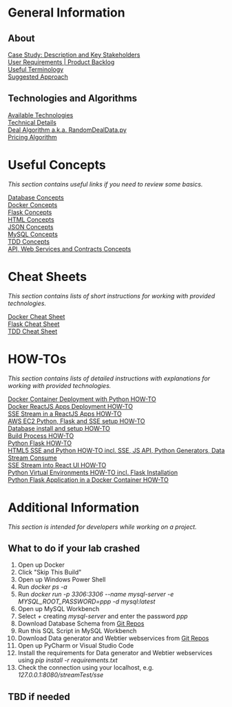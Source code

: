 <h1>General Information</h1>

<h2>About</h2>

[Case Study: Description and Key Stakeholders](https://deliveringtechnology2018.atlassian.net/wiki/spaces/CS2020S/pages/1314193853/Case+Study+Details)  
[User Requirements | Product Backlog](https://deliveringtechnology2018.atlassian.net/wiki/spaces/CS2020S/pages/1314128449/User+Requirements)  
[Useful Terminology](https://deliveringtechnology2018.atlassian.net/wiki/spaces/CS2020S/pages/1314128252/Q+As)  
[Suggested Approach](https://deliveringtechnology2018.atlassian.net/wiki/spaces/CS2020S/pages/1476493351/Suggested+Approach)  

<h2>Technologies and Algorithms</h2>

[Available Technologies](https://deliveringtechnology2018.atlassian.net/wiki/spaces/CS2020S/pages/1314423043/Technology+Available+To+You)  
[Technical Details](https://deliveringtechnology2018.atlassian.net/wiki/spaces/CS2020S/pages/1314128266/Technical+Details)  
[Deal Algorithm a.k.a. RandomDealData.py](https://deliveringtechnology2018.atlassian.net/wiki/spaces/CS2020S/pages/1314423054/Deal+Algorithm)  
[Pricing Algorithm](https://deliveringtechnology2018.atlassian.net/wiki/spaces/CS2020S/pages/1314128348/Pricing+Algorithm)  

<h1>Useful Concepts</h1>

<em>This section contains useful links if you need to review some basics.</em><br /> 

[Database Concepts](https://deliveringtechnology2018.atlassian.net/wiki/spaces/CS2020S/pages/1310785568/Database+Concepts+ABCs)  
[Docker Concepts](https://deliveringtechnology2018.atlassian.net/wiki/spaces/CS2020S/pages/1310785616/Docker+ABCs)  
[Flask Concepts](https://deliveringtechnology2018.atlassian.net/wiki/spaces/CS2020S/pages/1310589101/Flask+ABCs)  
[HTML Concepts](https://deliveringtechnology2018.atlassian.net/wiki/spaces/CS2020S/pages/1314357422/HTML+Introduction)  
[JSON Concepts](https://deliveringtechnology2018.atlassian.net/wiki/spaces/CS2020S/pages/1314193550/JSON+ABCs)  
[MySQL Concepts](https://deliveringtechnology2018.atlassian.net/wiki/spaces/CS2020S/pages/1314128079/MySQL+ABCs)  
[TDD Concepts](https://deliveringtechnology2018.atlassian.net/wiki/spaces/CS2020S/pages/1314193597/TDD+ABCs)  
[API, Web Services and Contracts Concepts](https://deliveringtechnology2018.atlassian.net/wiki/spaces/CS2020S/pages/1314422972/API+Web+Services+and+Contracts)  



<h1>Cheat Sheets</h1>

<em>This section contains lists of short instructions for working with provided technologies.</em><br /> 

[Docker Cheat Sheet](https://deliveringtechnology2018.atlassian.net/wiki/spaces/CS2020S/pages/1310589098/Docker+Cheat+Sheet)  
[Flask Cheat Sheet](https://deliveringtechnology2018.atlassian.net/wiki/spaces/CS2020S/pages/1314193504/Flask+Cheat+Sheet)  
[TDD Cheat Sheet](https://deliveringtechnology2018.atlassian.net/wiki/spaces/CS2020S/pages/1314193604/TDD+Cheat+Sheet)  


<h1>HOW-TOs</h1>

<em>This section contains lists of detailed instructions with explanations for working with provided technologies.</em><br /> 

[Docker Container Deployment with Python HOW-TO](https://deliveringtechnology2018.atlassian.net/wiki/spaces/CS2020S/pages/1314422910/Deploying+to+Docker+Container)  
[Docker ReactJS Apps Deployment HOW-TO](https://deliveringtechnology2018.atlassian.net/wiki/spaces/CS2020S/pages/1314193587/Deploying+ReactJS+Applications+in+Docker)  
[SSE Stream in a ReactJS Apps HOW-TO](https://deliveringtechnology2018.atlassian.net/wiki/spaces/CS2020S/pages/1314128122/Using+an+SSE+Stream+in+a+ReactJS+application)  
[AWS EC2 Python, Flask and SSE setup HOW-TO](https://deliveringtechnology2018.atlassian.net/wiki/spaces/CS2020S/pages/1313865922/AWS+EC2+Python+Flask+SSE+setup)  
[Database install and setup HOW-TO](https://deliveringtechnology2018.atlassian.net/wiki/spaces/CS2020S/pages/1314193645/Database+install+and+setup)  
[Build Process HOW-TO](https://deliveringtechnology2018.atlassian.net/wiki/spaces/CS2020S/pages/1314193613/Build+Process)  
[Python Flask HOW-TO](https://deliveringtechnology2018.atlassian.net/wiki/spaces/CS2020S/pages/1313865925/Hello+World+from+Python+Flask)  
[HTML5 SSE and Python HOW-TO incl. SSE, JS API, Python Generators, Data Stream Consume](https://deliveringtechnology2018.atlassian.net/wiki/spaces/CS2020S/pages/1314128223/HTML5+SSE+and+Python)  
[SSE Stream into React UI HOW-TO](https://deliveringtechnology2018.atlassian.net/wiki/spaces/CS2020S/pages/1354596353/Example+SSE+Stream+into+React+UI)  
[Python Virtual Environments HOW-TO incl. Flask Installation](https://deliveringtechnology2018.atlassian.net/wiki/spaces/CS2020S/pages/1313865977/Python+Virtual+Environments)  
[Python Flask Application in a Docker Container HOW-TO](https://deliveringtechnology2018.atlassian.net/wiki/spaces/CS2020S/pages/1314193692/Running+Python+Flask+Application+in+a+Docker+Container)  



<h1>Additional Information</h1>

<em>This section is intended for developers while working on a project.</em><br /> 

<h2>What to do if your lab crashed</h2>

<ol>
  <li>Open up Docker</li>
  <li>Click "Skip This Build"</li>
  <li>Open up Windows Power Shell</li>
  <li>Run <em>docker ps -a</em></li>
  <li>Run <em>docker run  -p 3306:3306 --name mysql-server -e MYSQL_ROOT_PASSWORD=ppp -d mysql:latest
</em></li>
  <li>Open up MySQL Workbench</li>
  <li>Select <em>+</em> creating <em>mysql-server</em> and enter the password <em>ppp</em></li>
  <li>Download Database Schema from <a href="https://deliveringtechnology2018.atlassian.net/wiki/spaces/CS2020S/pages/1341718539/git+repos">Git Repos</li></a>
  <li>Run this SQL Script in MySQL Workbench</li>
  <li>Download Data generator and Webtier webservices from <a href="https://deliveringtechnology2018.atlassian.net/wiki/spaces/CS2020S/pages/1341718539/git+repos">Git Repos</li></a>
  <li>Open up PyCharm or Visual Studio Code</em></li>
  <li>Install the requirements for Data generator and Webtier webservices using <em>pip install -r requirements.txt</em></li>
  <li>Check the connection using your localhost, e.g. <em>127.0.0.1:8080/streamTest/sse</em></li>
</ol>

<h2>TBD if needed</h2>

